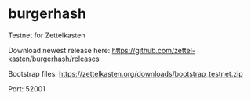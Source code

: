 # burgerhash
Testnet for Zettelkasten

Download newest release here: https://github.com/zettel-kasten/burgerhash/releases

Bootstrap files: https://zettelkasten.org/downloads/bootstrap_testnet.zip

Port: 52001
